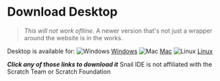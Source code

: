 # Download Desktop
> *This will not work oflline.* A newer version that's not just a wrapper around the website is in the works.

Desktop is available for:
![Windows](https://snail-ide.github.io/Desktop-Download/w.png)
[Windows](https://snail-ide.github.io/Desktop-Download/Windows.zip)
![Mac](https://snail-ide.github.io/Desktop-Download/m.png)
[Mac](https://snail-ide.github.io/Desktop-Download/Mac.zip)
![Linux](https://snail-ide.github.io/Desktop-Download/l.jpg)
[Linux](https://snail-ide.github.io/Desktop-Download/Linux.zip)

***Click any of those links to download it***
Snail IDE is not affiliated with the Scratch Team or Scratch Foundation
